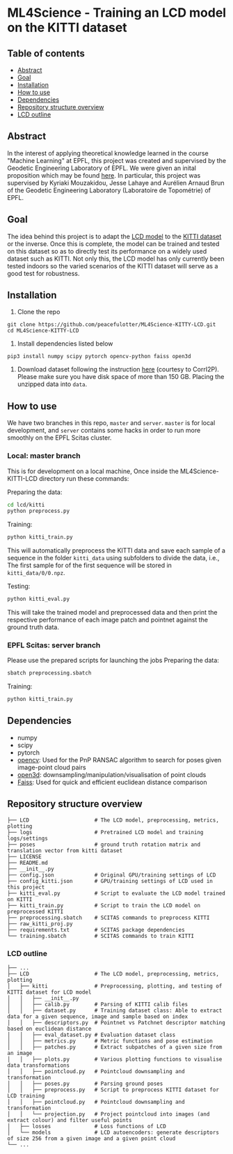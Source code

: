 # ML4Science - Training an LCD model on the KITTI dataset

## Table of contents
* [Abstract](#abstract)
* [Goal](#goal)
* [Installation](#installation)
* [How to use](#how-to-use)
* [Dependencies](#dependencies)
* [Repository structure overview](#repository-structure-overview)
* [LCD outline](#lcd-outline)

## Abstract
In the interest of applying theoretical knowledge learned in the course "Machine Learning" at EPFL, this project was created and supervised by the Geodetic Engineering Laboratory of EPFL. We were given an inital proposition which may be found [here](https://www.epfl.ch/labs/topo/student_projects/aerial-2d-and-3d-vision-a-joint-deep-learning-assisted-application/ "here"). In particular, this project was supervised by Kyriaki Mouzakidou,  Jesse Lahaye and Aurélien Arnaud Brun of the Geodetic Engineering Laboratory (Laboratoire de Topométrie) of EPFL.

## Goal
The idea behind this project is to adapt the [LCD model](https://github.com/hkust-vgd/lcd "LCD model") to the [KITTI dataset](https://www.cvlibs.net/datasets/kitti/ "KITTI dataset") or the inverse. Once this is complete, the model can be trained and tested on this dataset so as to directly test its performance on a widely used dataset such as KITTI. Not only this, the LCD model has only currently been tested indoors so the varied scenarios of the KITTI dataset will serve as a good test for robustness.

## Installation
1. Clone the repo
```
git clone https://github.com/peacefulotter/ML4Science-KITTY-LCD.git
cd ML4Science-KITTY-LCD
```
1. Install dependencies listed below
```
pip3 install numpy scipy pytorch opencv-python faiss open3d
```
1. Download dataset following the instruction [here](https://github.com/rsy6318/CorrI2P#data) (courtesy to CorrI2P). Please make sure you have disk space of more than 150 GB.
Placing the unzipped data into `data`.



## How to use
We have two branches in this repo, `master` and `server`.
`master` is for local development, and `server` contains some hacks in order to run more smoothly 
on the EPFL Scitas cluster.

### Local: master branch
This is for development on a local machine,
Once inside the ML4Science-KITTI-LCD directory run these commands:

Preparing the data:
```bash
cd lcd/kitti
python preprocess.py
```

Training:
```bash
python kitti_train.py
```
This will automatically preprocess the KITTI data and save each sample of a sequence in the folder `kitti_data` using subfolders to divide the data, i.e., The first sample for of the first sequence will be stored in `kitti_data/0/0.npz`.

Testing:
```bash
python kitti_eval.py
```
This will take the trained model and preprocessed data and then print the respective performance of each image patch and pointnet against the ground truth data.


### EPFL Scitas: server branch

Please use the prepared scripts for launching the jobs
Preparing the data:
```bash
sbatch preprocessing.sbatch
```

Training:
```bash
python kitti_train.py
```

## Dependencies
- numpy
- scipy
- pytorch
- [opencv](https://github.com/opencv/opencv-python "opencv"): Used for the PnP RANSAC algorithm to search for poses given image-point cloud pairs
- [open3d](https://github.com/isl-org/Open3D "open3d"): downsampling/manipulation/visualisation of point clouds
- [Faiss](https://github.com/facebookresearch/faiss "Faiss"): Used for quick and efficient euclidean distance comparison

## Repository structure overview
    ├── LCD                     # The LCD model, preprocessing, metrics, plotting
    ├── logs                    # Pretrained LCD model and training logs/settings
    ├── poses                   # ground truth rotation matrix and translation vector from kitti dataset
    ├── LICENSE
    ├── README.md
	├── __init__.py
    ├── config.json             # Original GPU/training settings of LCD
	├── config_kitti.json       # GPU/training settings of LCD used in this project
    ├── kitti_eval.py           # Script to evaluate the LCD model trained on KITTI
	├── kitti_train.py          # Script to train the LCD model on preprocessed KITTI
	├── preprocessing.sbatch    # SCITAS commands to preprocess KITTI
    ├── raw_kitti_proj.py
	├── requirements.txt        # SCITAS package dependencies
    └── training.sbatch         # SCITAS commands to train KITTI


### LCD outline
    ├── ...
    ├── LCD                     # The LCD model, preprocessing, metrics, plotting
    │   ├── kitti               # Preprocessing, plotting, and testing of KITTI dataset for LCD model
	│   │   ├── __init__.py
	│   │   ├── calib.py        # Parsing of KITTI calib files
	│   │   ├── dataset.py      # Training dataset class: Able to extract data for a given sequence, image and sample based on index
	│   │   ├── descriptors.py  # Pointnet vs Patchnet descriptor matching based on euclidean distance
	│   │   ├── eval_dataset.py # Evaluation dataset class
	│   │   ├── metrics.py      # Metric functions and pose estimation
	│   │   ├── patches.py      # Extract subpatches of a given size from an image
	│   │   ├── plots.py        # Various plotting functions to visualise data transformations
	│   │   ├── pointcloud.py   # Pointcloud downsampling and transformation
	│   │   ├── poses.py        # Parsing ground poses
	│   │   ├── preprocess.py   # Script to preprocess KITTI dataset for LCD training
	│   │   ├── pointcloud.py   # Pointcloud downsampling and transformation
	│   │   └── projection.py   # Project pointcloud into images (and extract colour) and filter useful points
    │   ├── losses              # Loss functions of LCD
    │   └── models              # LCD autoencoders: generate descriptors of size 256 from a given image and a given point cloud
	└── ...
